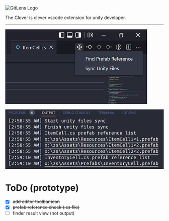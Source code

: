 <img width="25%" src="https://raw.githubusercontent.com/weisswolfi/clover/master/resources/clover-wide.png" alt="GitLens Logo" />

The Clover is clever vscode extension for unity developer.

---

![toolbar](resources/toolbar.png)

![output](resources/output.png)

# ToDo (prototype)

- [x] ~~add editor toolbar icon~~
- [x] ~~prefab reference check (.cs file)~~
- [ ] finder result view (not output)